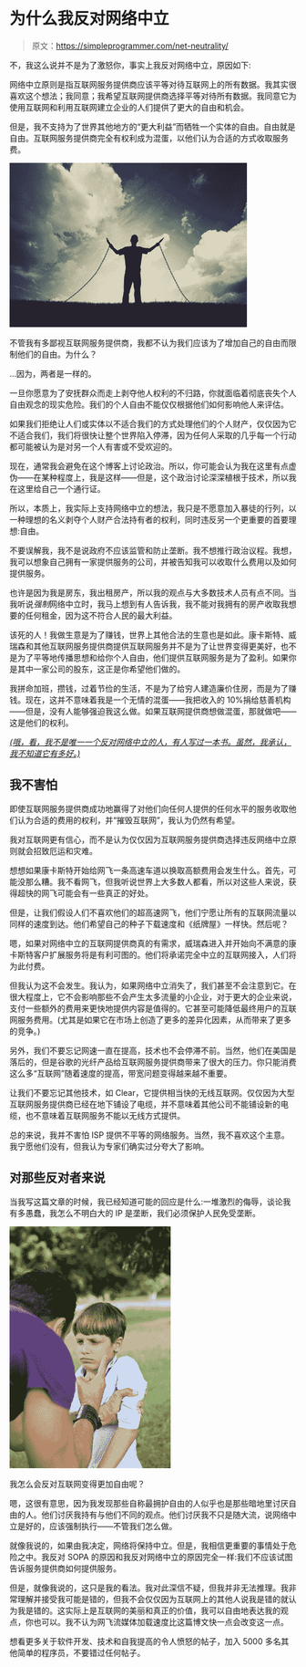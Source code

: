 # 为什么我反对网络中立

> 原文：<https://simpleprogrammer.com/net-neutrality/>

不，我这么说并不是为了激怒你，事实上我反对网络中立，原因如下:

网络中立原则是指互联网服务提供商应该平等对待互联网上的所有数据。我其实很喜欢这个想法；我同意；我希望互联网提供商选择平等对待所有数据。我同意它为使用互联网和利用互联网建立企业的人们提供了更大的自由和机会。

但是，我不支持为了世界其他地方的“更大利益”而牺牲一个实体的自由。自由就是自由。互联网服务提供商完全有权利成为混蛋，以他们认为合适的方式收取服务费。



![Chained and praising](img/e38dcfbec0d0248a45a914fa4008c487.png)



不管我有多鄙视互联网服务提供商，我都不认为我们应该为了增加自己的自由而限制他们的自由。为什么？

…因为，两者是一样的。

一旦你愿意为了安抚群众而走上剥夺他人权利的不归路，你就面临着彻底丧失个人自由观念的现实危险。我们的个人自由不能仅仅根据他们如何影响他人来评估。

如果我们拒绝让人们或实体以不适合我们的方式处理他们的个人财产，仅仅因为它不适合我们，我们将很快让整个世界陷入停滞，因为任何人采取的几乎每一个行动都可能被认为是对另一个人有害或不受欢迎的。

现在，通常我会避免在这个博客上讨论政治。所以，你可能会认为我在这里有点虚伪——在某种程度上，我是这样——但是，这个政治讨论深深植根于技术，所以我在这里给自己一个通行证。

所以，本质上，我实际上支持网络中立的想法，我只是不愿意加入暴徒的行列，以一种理想的名义剥夺个人财产合法持有者的权利，同时违反另一个更重要的首要理想:自由。

不要误解我，我不是说政府不应该监管和防止垄断。我不想推行政治议程。我想，我可以想象自己拥有一家提供服务的公司，并被告知我可以收取什么费用以及如何提供服务。

也许是因为我是房东，我出租房产，所以我的观点与大多数技术人员有点不同。当我听说*强制*网络中立时，我马上想到有人告诉我，我不能对我拥有的房产收取我想要的任何租金，因为这不符合人民的最大利益。

该死的人！我做生意是为了赚钱，世界上其他合法的生意也是如此。康卡斯特、威瑞森和其他互联网服务提供商提供互联网服务并不是为了让世界变得更美好，也不是为了平等地传播思想和给你个人自由，他们提供互联网服务是为了盈利。如果你是其中一家公司的股东，这正是你希望他们做的。

我拼命加班，攒钱，过着节俭的生活，不是为了给穷人建造廉价住房，而是为了赚钱。现在，这并不意味着我是一个无情的混蛋——我把收入的 10%捐给慈善机构——但是，没有人能够强迫我这么做。如果互联网提供商想做混蛋，那就做吧——这是他们的权利。

[*(哦，看，我不是唯一一个反对网络中立的人，有人写过一本书。虽然，我承认，我不知道它有多好。)*](http://www.amazon.com/gp/product/B006YXPVNI/ref=as_li_tl?ie=UTF8&camp=1789&creative=390957&creativeASIN=B006YXPVNI&linkCode=as2&tag=makithecompsi-20&linkId=A6ATRPQHHZEVEBXL)

## 我不害怕

即使互联网服务提供商成功地赢得了对他们向任何人提供的任何水平的服务收取他们认为合适的费用的权利，并“摧毁互联网”，我认为仍然有希望。

我对互联网更有信心，而不是认为仅仅因为互联网服务提供商选择违反网络中立原则就会招致厄运和灾难。

想想如果康卡斯特开始给网飞一条高速车道以换取高额费用会发生什么。首先，可能没那么糟。我不看网飞，但我听说世界上大多数人都看，所以对这些人来说，获得超快的网飞可能会有一些真正的好处。

但是，让我们假设人们不喜欢他们的超高速网飞，他们宁愿让所有的互联网流量以同样的速度到达。他们希望自己的种子下载速度和《纸牌屋》一样快。然后呢？

嗯，如果对网络中立的互联网提供商真的有需求，威瑞森进入并开始向不满意的康卡斯特客户扩展服务将是有利可图的。他们将承诺完全中立的互联网接入，人们将为此付费。

但我认为这不会发生。我认为，如果网络中立消失了，我们甚至不会注意到它。在很大程度上，它不会影响那些不会产生太多流量的小企业，对于更大的企业来说，支付一些额外的费用来更快地提供内容是值得的。它甚至可能降低最终用户的互联网服务费用。(尤其是如果它在市场上创造了更多的差异化因素，从而带来了更多的竞争。)

另外，我们不要忘记网速一直在提高，技术也不会停滞不前。当然，他们在美国是落后的，但是谷歌的光纤产品给互联网服务提供商带来了很大的压力。你只能消费这么多“互联网”随着速度的提高，带宽问题变得越来越不重要。

让我们不要忘记其他技术，如 Clear，它提供相当快的无线互联网。仅仅因为大型互联网服务提供商已经在地下铺设了电缆，并不意味着其他公司不能铺设新的电缆，也不意味着互联网服务不能以无线方式提供。

总的来说，我并不害怕 ISP 提供不平等的网络服务。当然，我不喜欢这个主意。我宁愿他们没有，但我认为专家们确实过分夸大了影响。

## 对那些反对者来说

当我写这篇文章的时候，我已经知道可能的回应是什么:一堆激烈的侮辱，谈论我有多愚蠢，我怎么不明白大的 IP 是垄断，我们必须保护人民免受垄断。



![Parenthood and children education, angry man scolding boy in par](img/07d21f867cebb2c43a6e2bb582d80b6f.png)



我怎么会反对互联网变得更加自由呢？

嗯，这很有意思，因为我发现那些自称最拥护自由的人似乎也是那些暗地里讨厌自由的人。他们讨厌我持有与他们不同的观点。他们讨厌我不只是随大流，说网络中立是好的，应该强制执行——不管我们怎么做。

就像我说的，如果由我决定，网络将保持中立。但是，我相信更重要的事情处于危险之中。我反对 SOPA 的原因和我反对网络中立的原因完全一样:我们不应该试图告诉服务提供商如何提供服务。

但是，就像我说的，这只是我的看法。我对此深信不疑，但我并非无法推理。我非常理解并接受我可能是错的，但我不会仅仅因为互联网上的其他人说我是错的就认为我是错的。这实际上是互联网的美丽和真正的价值，我可以自由地表达我的观点，你也可以。我不认为网飞流媒体加载速度比这篇博文快一点会改变这一点。

想看更多关于软件开发、技术和自我提高的令人愤怒的帖子，加入 5000 多名其他简单的程序员，不要错过任何帖子。